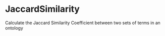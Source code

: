 # JaccardSimilarity
Calculate the Jaccard Similarity Coefficient between two sets of terms in an ontology
